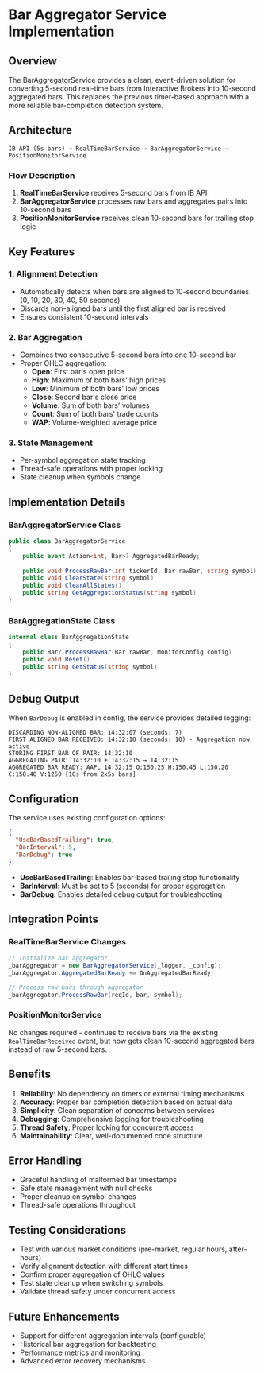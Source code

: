 # Bar Aggregator Service Implementation

## Overview

The BarAggregatorService provides a clean, event-driven solution for converting 5-second real-time bars from Interactive Brokers into 10-second aggregated bars. This replaces the previous timer-based approach with a more reliable bar-completion detection system.

## Architecture

```
IB API (5s bars) → RealTimeBarService → BarAggregatorService → PositionMonitorService
```

### Flow Description

1. **RealTimeBarService** receives 5-second bars from IB API
2. **BarAggregatorService** processes raw bars and aggregates pairs into 10-second bars
3. **PositionMonitorService** receives clean 10-second bars for trailing stop logic

## Key Features

### 1. Alignment Detection
- Automatically detects when bars are aligned to 10-second boundaries (0, 10, 20, 30, 40, 50 seconds)
- Discards non-aligned bars until the first aligned bar is received
- Ensures consistent 10-second intervals

### 2. Bar Aggregation
- Combines two consecutive 5-second bars into one 10-second bar
- Proper OHLC aggregation:
  - **Open**: First bar's open price
  - **High**: Maximum of both bars' high prices
  - **Low**: Minimum of both bars' low prices
  - **Close**: Second bar's close price
  - **Volume**: Sum of both bars' volumes
  - **Count**: Sum of both bars' trade counts
  - **WAP**: Volume-weighted average price

### 3. State Management
- Per-symbol aggregation state tracking
- Thread-safe operations with proper locking
- State cleanup when symbols change

## Implementation Details

### BarAggregatorService Class

```csharp
public class BarAggregatorService
{
    public event Action<int, Bar>? AggregatedBarReady;
    
    public void ProcessRawBar(int tickerId, Bar rawBar, string symbol)
    public void ClearState(string symbol)
    public void ClearAllStates()
    public string GetAggregationStatus(string symbol)
}
```

### BarAggregationState Class

```csharp
internal class BarAggregationState
{
    public Bar? ProcessRawBar(Bar rawBar, MonitorConfig config)
    public void Reset()
    public string GetStatus(string symbol)
}
```

## Debug Output

When `BarDebug` is enabled in config, the service provides detailed logging:

```
DISCARDING NON-ALIGNED BAR: 14:32:07 (seconds: 7)
FIRST ALIGNED BAR RECEIVED: 14:32:10 (seconds: 10) - Aggregation now active
STORING FIRST BAR OF PAIR: 14:32:10
AGGREGATING PAIR: 14:32:10 + 14:32:15 → 14:32:15
AGGREGATED BAR READY: AAPL 14:32:15 O:150.25 H:150.45 L:150.20 C:150.40 V:1250 [10s from 2x5s bars]
```

## Configuration

The service uses existing configuration options:

```json
{
  "UseBarBasedTrailing": true,
  "BarInterval": 5,
  "BarDebug": true
}
```

- **UseBarBasedTrailing**: Enables bar-based trailing stop functionality
- **BarInterval**: Must be set to 5 (seconds) for proper aggregation
- **BarDebug**: Enables detailed debug output for troubleshooting

## Integration Points

### RealTimeBarService Changes

```csharp
// Initialize bar aggregator
_barAggregator = new BarAggregatorService(_logger, _config);
_barAggregator.AggregatedBarReady += OnAggregatedBarReady;

// Process raw bars through aggregator
_barAggregator.ProcessRawBar(reqId, bar, symbol);
```

### PositionMonitorService

No changes required - continues to receive bars via the existing `RealTimeBarReceived` event, but now gets clean 10-second aggregated bars instead of raw 5-second bars.

## Benefits

1. **Reliability**: No dependency on timers or external timing mechanisms
2. **Accuracy**: Proper bar completion detection based on actual data
3. **Simplicity**: Clean separation of concerns between services
4. **Debugging**: Comprehensive logging for troubleshooting
5. **Thread Safety**: Proper locking for concurrent access
6. **Maintainability**: Clear, well-documented code structure

## Error Handling

- Graceful handling of malformed bar timestamps
- Safe state management with null checks
- Proper cleanup on symbol changes
- Thread-safe operations throughout

## Testing Considerations

- Test with various market conditions (pre-market, regular hours, after-hours)
- Verify alignment detection with different start times
- Confirm proper aggregation of OHLC values
- Test state cleanup when switching symbols
- Validate thread safety under concurrent access

## Future Enhancements

- Support for different aggregation intervals (configurable)
- Historical bar aggregation for backtesting
- Performance metrics and monitoring
- Advanced error recovery mechanisms
